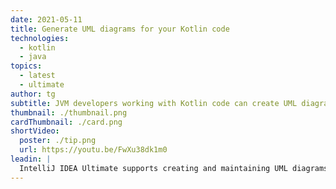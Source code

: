```yaml
---
date: 2021-05-11
title: Generate UML diagrams for your Kotlin code
technologies:
  - kotlin
  - java
topics:
  - latest
  - ultimate
author: tg
subtitle: JVM developers working with Kotlin code can create UML diagrams for their Kotlin classes, just like they could with Java classes
thumbnail: ./thumbnail.png
cardThumbnail: ./card.png
shortVideo:
  poster: ./tip.png
  url: https://youtu.be/FwXu38dk1m0
leadin: |
  IntelliJ IDEA Ultimate supports creating and maintaining UML diagrams for Java code. This is now also supported for Kotlin classes, so if you're working in a polyglot environment you can comfortably use diagrams whether you're writing Java or Kotlin code.
---
```


